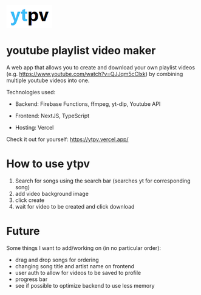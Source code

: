 ![ytpv logo](/logo.PNG)

# youtube playlist video maker

A web app that allows you to create and download your own playlist videos (e.g. https://www.youtube.com/watch?v=QJJqm5cClxk) by combining multiple youtube videos into one.

Technologies used:

- Backend: Firebase Functions, ffmpeg, yt-dlp, Youtube API

- Frontend: NextJS, TypeScript

- Hosting: Vercel

Check it out for yourself: https://ytpv.vercel.app/

# How to use ytpv

1. Search for songs using the search bar (searches yt for corresponding song)
2. add video background image
3. click create
4. wait for video to be created and click download

# Future

Some things I want to add/working on (in no particular order):

- drag and drop songs for ordering
- changing song title and artist name on frontend
- user auth to allow for videos to be saved to profile
- progress bar
- see if possible to optimize backend to use less memory
